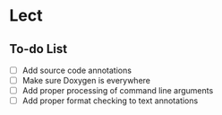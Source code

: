 # Lect

## To-do List
- [ ] Add source code annotations
- [ ] Make sure Doxygen is everywhere
- [ ] Add proper processing of command line arguments
- [ ] Add proper format checking to text annotations 
